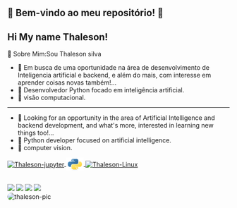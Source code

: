 

## 🚀 Bem-vindo ao meu repositório! 🚀
## Hi My name Thaleson!
👋 Sobre Mim:Sou Thaleson silva
- 🔭 Em busca de uma oportunidade na área de desenvolvimento de Inteligencia artificial e backend, e além do mais, com interesse em aprender coisas novas também!...
- 🌱 Desenvolvedor Python focado em inteligência  artificial.
- 🌱 visão computacional.
----------------------------------------------------------
- 🔭 Looking for an opportunity in the area of ​​Artificial Intelligence and backend development, and what's more, interested in learning new things too!...
- 🌱 Python developer focused on artificial intelligence.
- 🌱 computer vision.


<a href="https://github.com/thaleson">
<div>
  <img align="center" alt="Thaleson-jupyter" height="30" width="40" src="https://cdn.jsdelivr.net/gh/devicons/devicon/icons/jupyter/jupyter-original-wordmark.svg" />
  <img align="center" alt="Thaleson-Python" height="30" width="40" src="https://raw.githubusercontent.com/devicons/devicon/master/icons/python/python-original.svg">
  <img align="center" alt="Thaleson-Linux" height="30" width="40" src="https://cdn.jsdelivr.net/gh/devicons/devicon/icons/linux/linux-original.svg">
</div>


  ##
  
<div>
<a href="https://api.whatsapp.com/send?phone=5584994951862" target="_blank"><img src="https://img.shields.io/badge/WhatsApp-25D366?style=for-the-badge&logo=whatsapp&logoColor=white" target="_blank"></a>  
  <a href="https://www.instagram.com/_thaleson/ target="_blank"><img src="https://img.shields.io/badge/-Instagram-%23E4405F?style=for-the-badge&logo=instagram&logoColor=white" target="_blank"></a>
  <a href = "mailto:thaleson177@gmail.com"><img src="https://img.shields.io/badge/Gmail-D14836?style=for-the-badge&logo=gmail&logoColor=white" target="_blank"></a>
  <a href="https://www.linkedin.com/in/thaleson-silva-9298a0296/" target="_blank"><img src="https://img.shields.io/badge/-LinkedIn-%230077B5?style=for-the-badge&logo=linkedin&logoColor=white" target="_blank"></a> 
  
</div>

<img align="center" alt="thaleson-pic" height="150" style="border-radius:50px;" src="https://i.picasion.com/pic92/94ad084d17841c2e681b6311e3dde7d5.gif">
  
